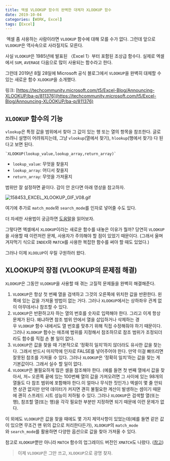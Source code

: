 ```yaml
---
title: 엑셀 VLOOKUP 함수의 완벽한 대체자 XLOOKUP 함수
date: 2019-10-04
categories: [WORK, Excel]
tags: [Excel]
---
```


 엑셀 좀 사용하는 사람이라면 `VLOOKUP` 함수에 대해 모를 수가 없다. 그런데 앞으로 `VLOOKUP`은 역사속으로 사라질지도 모른다.

사실 `VLOOKUP`은 1985년에 발표된 〈Excel 1〉부터 포함된 조상급 함수다. 실제로 엑셀에서 `SUM`, `AVERAGE` 다음으로 많이 사용되는 함수라고 한다.

그런데 2019년 8월 28일에 Microsoft 공식 블로그에서 `VLOOKUP`을 완벽히 대체할 수 있는 새로운 함수 `XLOOKUP`을 소개했다.

링크: [https://techcommunity.microsoft.com/t5/Excel-Blog/Announcing-XLOOKUP/ba-p/811376](https://techcommunity.microsoft.com/t5/Excel-Blog/Announcing-XLOOKUP/ba-p/811376)

## `XLOOKUP` 함수의 기능

`vlookup`은 특정 값을 범위에서 찾아 그 값이 있는 행 또는 열의 항목을 참조한다. 글로 쓰려니 설명이 어려워지는데, 그냥 `vlookup`(열에서 찾기), `hlookup`(행에서 찾기) 다 된다고 보면 된다.

```
`XLOOKUP(lookup_value,lookup_array,return_array)`
```

- `lookup_value`: 무엇을 찾을지
- `lookup_array`: 어디서 찾을지
- `return_array`: 무엇을 가져올지

범위만 잘 설정하면 끝이다. 감이 안 온다면 아래 영상을 참고하자.

![158453_EXCEL_XLOOKUP_GIF_V08.gif](https://gxcuf89792.i.lithium.com/t5/image/serverpage/image-id/127917iF0B67B064B07CA2D/image-size/large?v=1.0&px=999)

여기에 추가로 `match_mode`와 `search_mode`를 인자로 넣어줄 수도 있다.

더 자세한 사용법이 궁금하면 [도움말](https://support.office.com/ko-kr/article/xlookup-%ED%95%A8%EC%88%98-b7fd680e-6d10-43e6-84f9-88eae8bf5929)을 읽어보자.

그렇다면 엑셀에서 `XLOOKUP`이라는 새로운 함수를 내놓은 이유가 뭘까? 당연히 `VLOOKUP`을 사용할 때 이런저런 문제, 사용자가 주의해야 할 점이 있었기 때문이다. (그래서 울며 겨자먹기 식으로 `INDEX`와 `MATCH`를 사용한 복잡한 함수를 써야 할 때도 있었다.)

그러나 이제 `XLOOLUP`이 우릴 구원하러 왔다.

## XLOOKUP의 장점 (VLOOKUP의 문제점 해결)

`XLOOKUP`은 그동안 `VLOOKUP`을 사용할 때 겪는 고질적 문제들을 완벽히 해결해준다. 

1. `VLOOKUP`은 항상 첫 번째 열을 검색하고 그것의 오른쪽에 위치한 값을 반환한다. 왼쪽에 있는 값을 가져올 방법이 없는 거다. 그러나 `XLOOKUP`에서는 상하좌우 관계 없이 아무데서나 참조할 수 있다.
2. `VLOOKUP`은 반환하고자 하는 열의 번호를 숫자로 입력해야 한다. 그리고 이게 항상 문제가 된다. 왜냐하면 참조 범위 안에서 열을 삽입하거나 삭제하는 경우 `VLOOKUP` 함수 내에서도 열 번호를 맞추기 위해 직접 수정해줘야 하기 때문이다. 그러나 `XLOOKUP` 함수는 애초에 범위를 지정해서 참조하므로 참조 범위가 조정되더라도 함수를 직접 손 볼 일이 없다.
3. `VLOOKUP`은 값을 찾을 때 기본적으로 ‘정확히 일치’하지 않더라도 유사한 값을 찾는다. 그래서 반드시 마지막에 인자로 FALSE를 넣어주어야 한다. 만약 이걸 빠뜨리면 잘못된 참조를 가져올 수 있다. 그러나 `XLOOKUP`은 ‘정확히 일치’하는 값을 찾는 게 기본값이다. 그래서 실수 할 일이 없다.
4. `VLOOKUP`은 불필요하게 많은 셀을 참조해야 한다. (예를 들면 첫 번째 열에서 값을 찾아서, 저~ 오른쪽 끝에 있는 100번째 열의 값을 가져오려면 그 사이에 있는 98개의 열들도 다 참조 범위에 포함해야 한다.이 얼마나 무식한 짓인가.) 엑셀이 몇 줄 안되면 상관 없지만 만약 데이터가 커지면 괜히 불필요한 계산이 발생하는 셈이기 때문에 괜히 스프레드 시트 성능이 저하될 수 있다. 그러나 `XLOOKUP`은 검색할 열(또는 행), 참조할 열(또는 행)을 각각 필요한 부분만 지정하면 되기 때문에 이런 문제가 없다.

이 외에도 `VLOOKUP`은 값을 찾을 때에도 몇 가지 제약사항이 있었는데(예를 들면 같은 값이 있으면 무조건 맨 위의 값으로 처리한다든가), `XLOOKUP`의 `match_mode`와 `search_mode`를 활용하면 다양한 옵션으로 값을 찾아 가져올 수 있다.

참고로 `XLOOKUP`뿐만 아니라 `MATCH` 함수의 업그레이드 버전인 `XMATCH`도 나왔다. ([참고](https://support.office.com/ko-kr/article/xmatch-%ed%95%a8%ec%88%98-d966da31-7a6b-4a13-a1c6-5a33ed6a0312?ui=ko-KR&rs=ko-KR&ad=KR))

> 이제 `VLOOKUP`은 그만 쓰고, `XLOOKUP`으로 광명 찾자.
